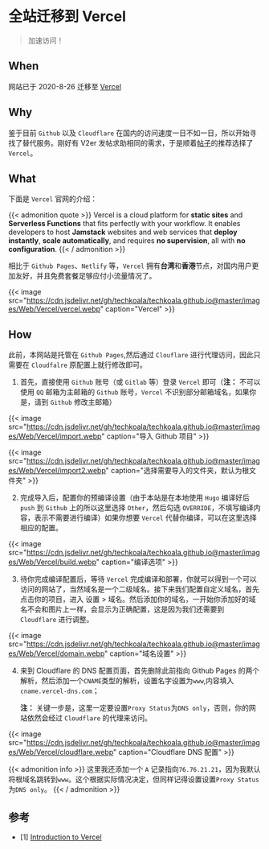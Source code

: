 # 全站迁移到 Vercel


> 加速访问！

<!--more-->

## When

网站已于 2020-8-26 迁移至 [Vercel](https://vercel.com)

## Why

鉴于目前 `Github` 以及 `Cloudflare` 在国内的访问速度一日不如一日，所以开始寻找了替代服务。刚好有 V2er 发帖求助相同的需求，于是顺着[帖子](https://www.v2ex.com/t/701487)的推荐选择了 `Vercel`。

## What

下面是 `Vercel` 官网的介绍：

{{< admonition quote >}}
Vercel is a cloud platform for **static sites** and **Serverless Functions** that fits perfectly with your workflow. It enables developers to host **Jamstack** websites and web services that **deploy instantly**, **scale automatically**, and requires **no supervision**, all with **no configuration**.
{{< / admonition >}}

相比于 `Github Pages`、`Netlify` 等，`Vercel` 拥有**台湾**和**香港**节点，对国内用户更加友好，并且免费套餐足够应付小流量情况了。

{{< image src="https://cdn.jsdelivr.net/gh/techkoala/techkoala.github.io@master/images/Web/Vercel/vercel.webp" caption="Vercel" >}}

## How

此前，本网站是托管在 `Github Pages`,然后通过 `Clouflare` 进行代理访问，因此只需要在 `Cloudfalre` 原配置上就行修改即可。

1. 首先，直接使用 `Github` 账号（或 `Gitlab` 等）登录 `Vercel` 即可（**注：** 不可以使用 `QQ` 邮箱为主邮箱的 `Github` 账号，`Vercel` 不识别部分邮箱域名，如果你是，请到 `Github` 修改主邮箱）

{{< image src="https://cdn.jsdelivr.net/gh/techkoala/techkoala.github.io@master/images/Web/Vercel/import.webp" caption="导入 Github 项目" >}}

{{< image src="https://cdn.jsdelivr.net/gh/techkoala/techkoala.github.io@master/images/Web/Vercel/import2.webp" caption="选择需要导入的文件夹，默认为根文件夹" >}}

2. 完成导入后，配置你的预编译设置（由于本站是在本地使用 `Hugo` 编译好后 `push` 到 `Github` 上的所以这里选择 `Other`，然后勾选 `OVERRIDE`，不填写编译内容，表示不需要进行编译）如果你想要 `Vercel` 代替你编译，可以在这里选择相应的配置。

{{< image src="https://cdn.jsdelivr.net/gh/techkoala/techkoala.github.io@master/images/Web/Vercel/build.webp" caption="编译选项" >}}

3. 待你完成编译配置后，等待 `Vercel` 完成编译和部署，你就可以得到一个可以访问的网站了，当然域名是一个二级域名。接下来我们配置自定义域名，首先点击你的项目，进入 设置 > 域名。然后添加你的域名，一开始你添加好的域名不会和图片上一样，会显示为正确配置，这是因为我们还需要到 `Cloudflare` 进行调整。

{{< image src="https://cdn.jsdelivr.net/gh/techkoala/techkoala.github.io@master/images/Web/Vercel/domain.webp" caption="域名设置" >}}

4. 来到 Cloudflare 的 DNS 配置页面，首先删除此前指向 Github Pages 的两个解析，然后添加一个`CNAME`类型的解析，设置名字设置为`www`,内容填入`cname.vercel-dns.com`；

   **注：** 关键一步是，这里一定要设置`Proxy Status`为`DNS only`，否则，你的网站依然会经过 `Cloudflare` 的代理来访问。

{{< image src="https://cdn.jsdelivr.net/gh/techkoala/techkoala.github.io@master/images/Web/Vercel/cloudflare.webp" caption="Cloudflare DNS 配置" >}}

{{< admonition info >}}
这里我还添加一个 `A` 记录指向`76.76.21.21`，因为我默认将根域名跳转到`www`。这个根据实际情况决定，但同样记得设置设置`Proxy Status`为`DNS only`。
{{< / admonition >}}
## 参考

- [1] [Introduction to Vercel](https://vercel.com/docs/introduction)

